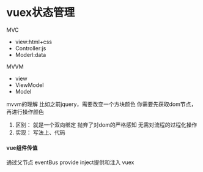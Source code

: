 # vuex状态管理

MVC
- view:html+css
- Controller:js
- Moderl:data 


MVVM
- view
- ViewModel
- Model

mvvm的理解
比如之前jquery，需要改变一个方块颜色
你需要先获取dom节点，再进行操作颜色
1. 区别：
就是一个双向绑定
抛弃了对dom的严格感知
无需对流程的过程化操作
2. 实现：
写法上、代码

#### vue组件传值
通过父节点
eventBus
provide inject提供和注入
vuex